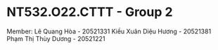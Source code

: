 # NT532.O22.CTTT - Group 2
Member:
Lê Quang Hòa - 20521331
Kiều Xuân Diệu Hương - 20521381
Phạm Thị Thùy Dương - 20521221
